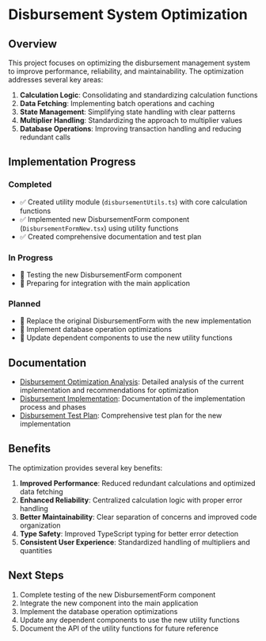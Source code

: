 # Disbursement System Optimization

## Overview

This project focuses on optimizing the disbursement management system to improve performance, reliability, and maintainability. The optimization addresses several key areas:

1. **Calculation Logic**: Consolidating and standardizing calculation functions
2. **Data Fetching**: Implementing batch operations and caching
3. **State Management**: Simplifying state handling with clear patterns
4. **Multiplier Handling**: Standardizing the approach to multiplier values
5. **Database Operations**: Improving transaction handling and reducing redundant calls

## Implementation Progress

### Completed

- ✅ Created utility module (`disbursementUtils.ts`) with core calculation functions
- ✅ Implemented new DisbursementForm component (`DisbursementFormNew.tsx`) using utility functions
- ✅ Created comprehensive documentation and test plan

### In Progress

- 🔄 Testing the new DisbursementForm component
- 🔄 Preparing for integration with the main application

### Planned

- 📅 Replace the original DisbursementForm with the new implementation
- 📅 Implement database operation optimizations
- 📅 Update dependent components to use the new utility functions

## Documentation

- [Disbursement Optimization Analysis](./disbursement_optimization.md): Detailed analysis of the current implementation and recommendations for optimization
- [Disbursement Implementation](./disbursement_implementation.md): Documentation of the implementation process and phases
- [Disbursement Test Plan](./disbursement_test_plan.md): Comprehensive test plan for the new implementation

## Benefits

The optimization provides several key benefits:

1. **Improved Performance**: Reduced redundant calculations and optimized data fetching
2. **Enhanced Reliability**: Centralized calculation logic with proper error handling
3. **Better Maintainability**: Clear separation of concerns and improved code organization
4. **Type Safety**: Improved TypeScript typing for better error detection
5. **Consistent User Experience**: Standardized handling of multipliers and quantities

## Next Steps

1. Complete testing of the new DisbursementForm component
2. Integrate the new component into the main application
3. Implement the database operation optimizations
4. Update any dependent components to use the new utility functions
5. Document the API of the utility functions for future reference 